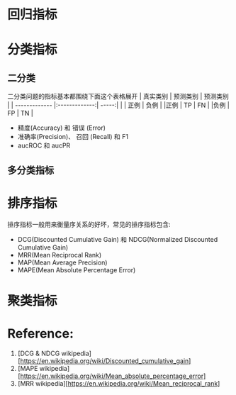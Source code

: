 # 回归指标

# 分类指标
## 二分类
二分类问题的指标基本都围绕下面这个表格展开
| 真实类别        | 预测类别           | 预测类别 |
| ------------- |:-------------:| -----:|
|     | 正例 | 负例 |
|正例 | TP   | FN   |
|负例 | FP   | TN   |

- 精度(Accuracy) 和 错误 (Error)
- 准确率(Precision)、 召回 (Recall) 和 F1
- aucROC 和 aucPR

## 多分类指标

# 排序指标
排序指标一般用来衡量序关系的好坏，常见的排序指标包含:
- DCG(Discounted Cumulative Gain) 和 NDCG(Normalized Discounted Cumulative Gain)
- MRR(Mean Reciprocal Rank)
- MAP(Mean Average Precision)
- MAPE(Mean Absolute Percentage Error)

# 聚类指标


# Reference:
1. [DCG & NDCG wikipedia][https://en.wikipedia.org/wiki/Discounted_cumulative_gain]
2. [MAPE wikipedia][https://en.wikipedia.org/wiki/Mean_absolute_percentage_error]
3. [MRR wikipedia][https://en.wikipedia.org/wiki/Mean_reciprocal_rank]
